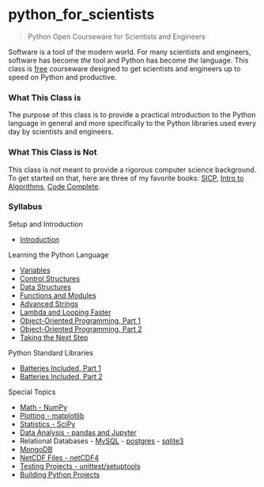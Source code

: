 python_for_scientists
=====================

> Python Open Courseware for Scientists and Engineers

Software is a tool of the modern world. For many scientists and engineers, software has become *the* tool and Python has become *the* language. This class is [free](http://www.oreilly.com/openbook/freedom/) courseware designed to get scientists and engineers up to speed on Python and productive.

### What This Class is

The purpose of this class is to provide a practical introduction to the Python language in general and more specifically to the Python libraries used every day by scientists and engineers.

### What This Class is Not

This class is not meant to provide a rigorous computer science background. To get started on that, here are three of my favorite books: [SICP](http://amzn.com/0262510871), [Intro to Algorithms](http://amzn.com/0262033844), [Code Complete](http://amzn.com/0735619670).

### Syllabus

Setup and Introduction

 * [Introduction](classes/00_setup_and_intro/lecture_00.md)

Learning the Python Language

 * [Variables](classes/01_basic_syntax/lecture_01.md)
 * [Control Structures](classes/01_control_statements/lecture_01.5.md)
 * [Data Structures](classes/02_data_structures/lecture_02.md)
 * [Functions and Modules](classes/03_functions_and_modules/lecture_03.md)
 * [Advanced Strings](classes/04_advanced_strings/lecture_04.md)
 * [Lambda and Looping Faster](classes/05_lists_and_lambdas/lecture_05.md)
 * [Object-Oriented Programming, Part 1](classes/06_object_oriented_programming_1/lecture_06.md)
 * [Object-Oriented Programming, Part 2](classes/07_object_oriented_programming_2/lecture_07.md)
 * [Taking the Next Step](classes/08_taking_the_next_step/lecture_08.md)

Python Standard Libraries

 * [Batteries Included, Part 1](classes/09_std_libs/lecture_09.md)
 * [Batteries Included, Part 2](classes/09_std_libs/lecture_09.5.md)

Special Topics

 * [Math - NumPy](classes/10_numpy/lecture_10.md)
 * [Plotting - matplotlib](classes/12_matplotlib/lecture_12.md)
 * [Statistics - SciPy](classes/11_scipy/lecture_11.md)
 * [Data Analysis - pandas and Jupyter](classes/13_pandas/lecture_13.md)
 * Relational Databases - [MySQL](classes/15_dbs/lecture_15_mysql.md) - [postgres](classes/15_dbs/lecture_15_postgres.md) - [sqlite3](classes/15_dbs/lecture_15_sqlite.md)
 * [MongoDB](classes/18_mongo/lecture_18_mongo.md)
 * [NetCDF Files - netCDF4](classes/14_netcdf/lecture_14.md)
 * [Testing Projects - unittest/setuptools](classes/17_testing_projects/lecture_17.md)
 * [Building Python Projects](classes/19_building_projects/lecture_19.md)
